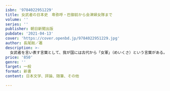 ```yaml
---
isbn: '9784022951229'
title: 女武者の日本史　卑弥呼・巴御前から会津婦女隊まで
volume: ''
series: ''
publisher: 朝日新聞出版
pubdate: '2021-04-13'
cover: 'https://cover.openbd.jp/9784022951229.jpg'
author: 長尾剛／著
description: >-
  女武者を言い表す言葉として、我が国には古代から「女軍」（めいくさ）という言葉がある。女王・卑弥呼から女軍部隊を率いた神武天皇、怪力で男を投げ飛ばしたとされる巴御前や弓の名手・坂額御前、200人の鉄砲部隊を率いた池田せん……「いくさは男の仕事」という思い込みも、見方を変えれば覆る。
price: '850'
genre: ''
target: 一般
format: 新書
content: 日本文学、評論、随筆、その他

---
```

